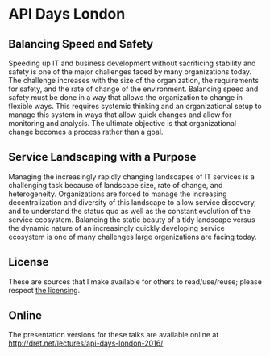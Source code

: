 # API Days London

## Balancing Speed and Safety

Speeding up IT and business development without sacrificing stability and safety is one of the major challenges faced by many organizations today. The challenge increases with the size of the organization, the requirements for safety, and the rate of change of the environment. Balancing speed and safety must be done in a way that allows the organization to change in flexible ways. This requires systemic thinking and an organizational setup to manage this system in ways that allow quick changes and allow for monitoring and analysis. The ultimate objective is that organizational change becomes a process rather than a goal.


## Service Landscaping with a Purpose

Managing the increasingly rapidly changing landscapes of IT services is a challenging task because of landscape size, rate of change, and heterogeneity. Organizations are forced to manage the increasing decentralization and diversity of this landscape to allow service discovery, and to understand the status quo as well as the constant evolution of the service ecosystem. Balancing the static beauty of a tidy landscape versus the dynamic nature of an increasingly quickly developing service ecosystem is one of many challenges large organizations are facing today.


## License

These are sources that I make available for others to read/use/reuse; please respect [the licensing](../LICENSE).


## Online

The presentation versions for these talks are available online at http://dret.net/lectures/api-days-london-2016/

